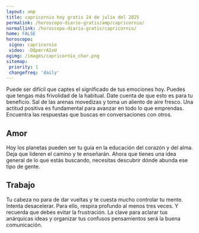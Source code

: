 ```yaml
---
layout: amp
title: capricornio hoy gratis 24 de julio del 2025 
permalink: /horoscopo-diario-gratis/amp/capricornio/
normallink: /horoscopo-diario-gratis/capricornio/
home: FALSE
horoscopo:
 signo: capricornio
 video: -DQpmrrAIeU
ogimg: /images/capricornio_char.png
sitemap:
 priority: 1
 changefreq: 'daily'
---
```



Puede ser difícil que captes el significado de tus emociones hoy. Puedes que tengas más frivolidad de la habitual. Date cuenta de que esto es para tu beneficio. Sal de las arenas movedizas y toma un aliento de aire fresco. Una actitud positiva es fundamental para avanzar en todo lo que emprendas. Encuentra las respuestas que buscas en conversaciones con otros.

## Amor

Hoy los planetas pueden ser tu guía en la educación del corazón y del alma. Deja que lideren el camino y te enseñarán. Ahora que tienes una idea general de lo que estás buscando, necesitas descubrir dónde abunda ese tipo de gente.

## Trabajo

Tu cabeza no para de dar vueltas y te cuesta mucho controlar tu mente. Intenta desacelerar. Para ello, respira profundo al menos tres veces. Y recuerda que debes evitar la frustración. La clave para aclarar tus anárquicas ideas y organizar tus confusos pensamientos será la buena comunicación.